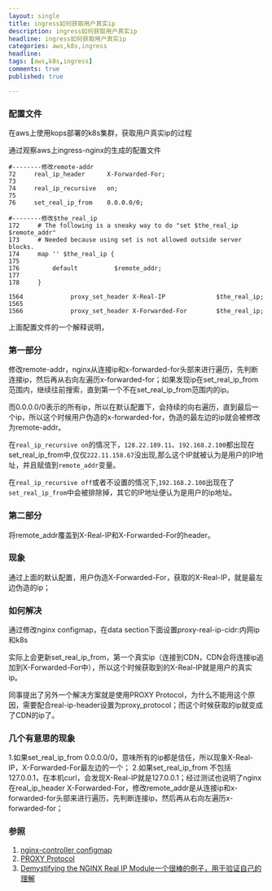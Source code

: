 ```yaml
---
layout: single
title: ingress如何获取用户真实ip
description: ingress如何获取用户真实ip
headline: ingress如何获取用户真实ip
categories: aws,k8s,ingress
headline:
tags: [aws,k8s,ingress]
comments: true
published: true

---
```


### 配置文件

在aws上使用kops部署的k8s集群，获取用户真实ip的过程

通过观察aws上ingress-nginx的生成的配置文件

```nginx
#--------修改remote-addr
72     real_ip_header      X-Forwarded-For;
73
74     real_ip_recursive   on;
75
76     set_real_ip_from    0.0.0.0/0;

#--------修改$the_real_ip
172     # The following is a sneaky way to do "set $the_real_ip $remote_addr"
173     # Needed because using set is not allowed outside server blocks.
174     map '' $the_real_ip {
175
176         default          $remote_addr;
177
178     }

1564             proxy_set_header X-Real-IP              $the_real_ip;
1565
1566             proxy_set_header X-Forwarded-For        $the_real_ip;
```

上面配置文件的一个解释说明，

### 第一部分

修改remote-addr，nginx从连接ip和x-forwarded-for头部来进行遍历，先判断连接ip，然后再从右向左遍历x-forwarded-for；如果发现ip在set_real_ip_from范围内，继续往前搜索，直到第一个不在set_real_ip_from范围内的ip。

而0.0.0.0/0表示的所有ip，所以在默认配置下，会持续的向右遍历，直到最后一个ip，所以这个时候用户伪造的x-forwarded-for，伪造的最左边的ip就会被修改为remote-addr。

在`real_ip_recursive on`的情况下，`128.22.189.11`、`192.168.2.100`都出现在set_real_ip_from中,仅仅`222.11.158.67`没出现,那么这个IP就被认为是用户的IP地址，并且赋值到`remote_addr`变量。

在`real_ip_recursive off`或者不设置的情况下,`192.168.2.100`出现在了`set_real_ip_from`中会被排除掉，其它的IP地址便认为是用户的ip地址。

### 第二部分

将remote_addr覆盖到X-Real-IP和X-Forwarded-For的header。



### 现象

通过上面的默认配置，用户伪造X-Forwarded-For，获取的X-Real-IP，就是最左边伪造的ip；



### 如何解决

通过修改nginx configmap，在data section下面设置proxy-real-ip-cidr:内网ip和k8s

实际上会更新set_real_ip_from，第一个真实ip（连接到CDN，CDN会将连接ip追加到X-Forwarded-For中），所以这个时候获取到的X-Real-IP就是用户的真实ip。

同事提出了另外一个解决方案就是使用PROXY Protocol，为什么不能用这个原因，需要配合real-ip-header设置为proxy_protocol；而这个时候获取的ip就变成了CDN的ip了。



### 几个有意思的现象
1.如果set_real_ip_from 0.0.0.0/0，意味所有的ip都是信任，所以现象X-Real-IP，X-Forwarded-For最左边的一个；
2.如果set_real_ip_from 不包括127.0.0.1，在本机curl，会发现X-Real-IP就是127.0.0.1；经过测试也说明了nginx在real_ip_header X-Forwarded-For，修改remote_addr是从连接ip和x-forwarded-for头部来进行遍历，先判断连接ip，然后再从右向左遍历x-forwarded-for；



### 参照

1. [nginx-controller configmap](https://github.com/kubernetes/ingress-nginx/blob/master/docs/user-guide/nginx-configuration/configmap.md)
2. [PROXY Protocol](https://github.com/nginxinc/kubernetes-ingress/tree/master/examples/proxy-protocol)
3. [Demystifying the NGINX Real IP Module一个很棒的例子，用于验证自己的理解](https://brookscunningham.com/2017/01/13/demystifying-the-nginx-real-ip-module/)